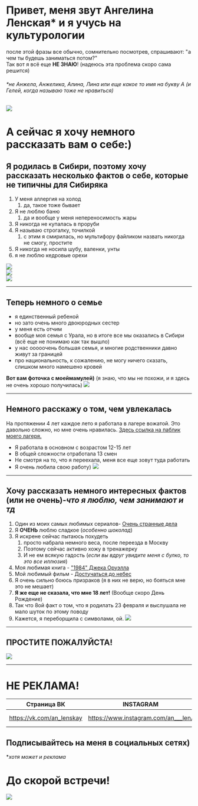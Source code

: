 # Привет, меня звут Ангелина Ленская* и я учусь на культурологии 
после этой фразы все обычно, сомнительно посмотрев, спрашивают: "а чем ты будешь заниматься потом?"   
Так вот я всё еще __НЕ ЗНАЮ__! (надеюсь эта проблема скоро сама решится)


###### _*не Анжела, Анжелика, Алина, Лина или еще какое то имя на букву А_ (и Гелей, когда называю тоже не нравиться)  
![](https://pp.userapi.com/c841621/v841621279/621f5/QcDn6lWkc_U.jpg)

# А сейчас я хочу немного рассказать вам о себе:)

## Я родилась в Сибири, поэтому хочу рассказать несколько фактов о себе, которые не типичны для Сибиряка
1. У меня аллергия на холод 
    1. да, такое тоже бывает
2. Я не люблю баню 
    1. да и вообще у меня непереносимость жары
3. Я никогда не купалась в проруби 
4. Я называю строгалку, точилкой 
    1. с этим я смирилась, но мультифору файликом назвать никогда не смогу, простите
5. Я никогда не носила шубу, валенки, унты
6. я не люблю кедровые орехи 

![](http://risovach.ru/upload/2014/11/mem/exitsence_65304546_orig_.jpeg)  
![](http://img0.joyreactor.cc/pics/post/%D0%BA%D0%BE%D0%BC%D0%B8%D0%BA%D1%81%D1%8B-%D1%81-%D0%BC%D0%B5%D0%BC%D0%B0%D0%BC%D0%B8-%D1%80%D0%BE%D0%B6%D0%B8-%D0%B8%D0%B7-%D0%BA%D0%BE%D0%BC%D0%B8%D0%BA%D1%81%D0%BE%D0%B2-auto-141744.jpeg)  
![](https://fanparty.ru/fanclubs/zima-zima/gallery/1488984_zima_zima.jpg)
***

## Теперь немного о семье
* я единственный ребеной
* но зато очень много двоюродных сестер 
* у меня есть отчим
* вообще моя семья с Урала, но в итоге все мы оказались в Сибири (всё еще не понимаю как так вышло)
* у нас ооооочень большая семья, и многие родственники давно живут за границей 
* про национальность, к сожалению, не могу ничего сказать, слишком много намешено кровей 

__Вот вам фоточка с моеймамулей)__ (я знаю, что мы не похожи, и я здесь не очень хорошо получилась)
![](https://pp.userapi.com/c824201/v824201731/5dbdf/nk_9spz17wE.jpg)
***

## Немного расскажу о том, чем увлекалась 
На протяжении 4 лет каждое лето я работала в лагере вожатой. Это давольно сложно, но мне очень нравилась.
[Здесь ссылка на паблик моего лагеря.](https://vk.com/chkalovets_nsk "один из самых лучший за Уралом")
- Я работала в основном с возрастом 12-15 лет
- В общей сложности отработала 13 смен
- Не смотря на то, что я переехала, меня все еще зовут туда работать 
- Я очень любила свою работу)
![](https://pp.userapi.com/c629221/v629221247/5961/Qc7NJs1nP2Q.jpg)
***

## Хочу рассказать немного интересных фактов (или не очень)-*что я люблю, чем занимают и тд*
1. Один из моих самых любимых сериалов- [Очень странные дела](https://www.kinopoisk.ru/film/ochen-strannye-dela-2016-915196/)
2. Я __ОЧЕНЬ__ люблю сладкое (*особенно шоколад*)
3. Я искрене сейчас пытаюсь похудеть 
    1. просто набрала немного веса, после переезда в Москву
    2. Поэтому сейчас активно хожу в тренажерку 
    3. И не ем всякую гадость (*если вы вдруг увидите меня с булко, то это все иллюзия*)
4. Моя любимая книга - ["1984" Джека Оруэлла](https://ru.wikipedia.org/wiki/1984_(%D1%80%D0%BE%D0%BC%D0%B0%D0%BD))
5. Мой любимый фильм - [Достучаться до небес](https://www.kinopoisk.ru/film/dostuchatsya-do-nebes-1997-32898/)
6. Я очень сильно боюсь призраков (я в них не верю, но бояться мне это не мешает)
7. __Я же еще не сказала, что мне 18 лет!__ (Вообще скоро День Рождение)
8. Так что 8ой факт о том, что я родилать 23 февраля и выслушала не мало шуток по этому поводу
9. Кажется, я переборщила с символами, ой.
![](https://www.webceo.com/blog/wp-content/uploads/2016/02/oops-mistake.gif)
***
## ПРОСТИТЕ ПОЖАЛУЙСТА!
![](http://risovach.ru/upload/2013/11/mem/grustnyy-kot_34524488_orig_.jpeg)
***

#  НЕ РЕКЛАМА!
Страница ВК|INSTAGRAM|Facebook
---|:---:|---:
https://vk.com/an_lenskay|https://www.instagram.com/an___len/|https://www.facebook.com/angelina.lenskaya?ref=bookmarks

## Подписывайтесь на меня в социальных сетях)
*_хотя может и реклама_

# До скорой встречи!
![](http://1avatara.ru/pic/glamur/glamur224.gif)
